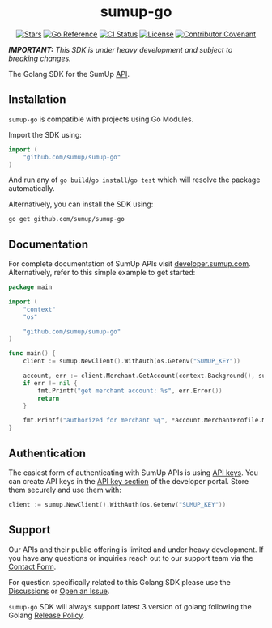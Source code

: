 <div align="center">

# sumup-go

[![Stars](https://img.shields.io/github/stars/sumup/sumup-go?style=social)](https://github.com/sumup/sumup-go/)
[![Go Reference](https://pkg.go.dev/badge/github.com/sumup/sumup-go.svg)](https://pkg.go.dev/github.com/sumup/sumup-go)
[![CI Status](https://github.com/sumup/sumup-go/workflows/CI/badge.svg)](https://github.com/sumup/sumup-go/actions/workflows/ci.yml)
[![License](https://img.shields.io/github/license/sumup/sumup-go)](./LICENSE)
[![Contributor Covenant](https://img.shields.io/badge/Contributor%20Covenant-v2.1%20adopted-ff69b4.svg)](https://github.com/sumup/sumup-go/tree/main/CODE_OF_CONDUCT.md)

</div>

_**IMPORTANT:** This SDK is under heavy development and subject to breaking changes._

The Golang SDK for the SumUp [API](https://developer.sumup.com).

## Installation

`sumup-go` is compatible with projects using Go Modules.

Import the SDK using:

```go
import (
	"github.com/sumup/sumup-go"
)
```

And run any of `go build`/`go install`/`go test` which will resolve the package automatically.

Alternatively, you can install the SDK using:

```bash
go get github.com/sumup/sumup-go
```

## Documentation

For complete documentation of SumUp APIs visit [developer.sumup.com](https://developer.sumup.com).
Alternatively, refer to this simple example to get started:

```go
package main

import (
	"context"
	"os"

	"github.com/sumup/sumup-go"
)

func main() {
	client := sumup.NewClient().WithAuth(os.Getenv("SUMUP_KEY"))

	account, err := client.Merchant.GetAccount(context.Background(), sumup.GetAccountParams{})
	if err != nil {
		fmt.Printf("get merchant account: %s", err.Error())
		return
	}

	fmt.Printf("authorized for merchant %q", *account.MerchantProfile.MerchantCode)
}
```

## Authentication

The easiest form of authenticating with SumUp APIs is using [API keys](https://developer.sumup.com/docs/online-payments/introduction/authorization/#api-keys). You can create API keys in the [API key section](https://developer.sumup.com/protected/api-keys/) of the developer portal. Store them securely and use them with:

```go
client := sumup.NewClient().WithAuth(os.Getenv("SUMUP_KEY"))
```

## Support

Our APIs and their public offering is limited and under heavy development. If you have any questions or inquiries reach out to our support team via the [Contact Form](https://developer.sumup.com/contact/).

For question specifically related to this Golang SDK please use the [Discussions](https://github.com/sumup/sumup-go/discussions) or [Open an Issue](https://github.com/sumup/sumup-go/issues/new).

`sumup-go` SDK will always support latest 3 version of golang following the Golang [Release Policy](https://go.dev/doc/devel/release).
